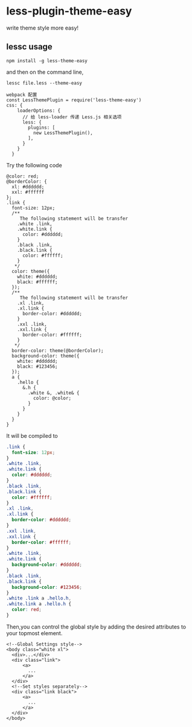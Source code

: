 less-plugin-theme-easy
=======================

write theme style more easy!

## lessc usage

```
npm install -g less-theme-easy
```

and then on the command line,

```
lessc file.less --theme-easy
```

```
webpack 配置
const LessThemePlugin = require('less-theme-easy')
css: {
    loaderOptions: {
      // 给 less-loader 传递 Less.js 相关选项
      less: {
        plugins: [
          new LessThemePlugin(),
        ],
      }
    }
  }
```

Try the following code
```less
@color: red;
@borderColor: {
  xl: #dddddd;
  xxl: #ffffff
};
.link {
  font-size: 12px;
  /**
     The following statement will be transfer
    .white .link,
    .white.link {
      color: #dddddd;
    }
    .black .link,
    .black.link {
      color: #ffffff;
    }
   */
  color: theme({
    white: #dddddd;
    black: #ffffff;
  });
  /**
     The following statement will be transfer
    .xl .link,
    .xl.link {
      border-color: #dddddd;
    }
    .xxl .link,
    .xxl.link {
      border-color: #ffffff;
    }
   */
  border-color: theme(@borderColor);
  background-color: theme({
    white: #dddddd;
    black: #123456;
  });
  a {
    .hello {
      &.h {
        .white &, .white& {
          color: @color;
        }
      }
    }
  }
}
```
It will be compiled to

```css
.link {
  font-size: 12px;
}
.white .link,
.white.link {
  color: #dddddd;
}
.black .link,
.black.link {
  color: #ffffff;
}
.xl .link,
.xl.link {
  border-color: #dddddd;
}
.xxl .link,
.xxl.link {
  border-color: #ffffff;
}
.white .link,
.white.link {
  background-color: #dddddd;
}
.black .link,
.black.link {
  background-color: #123456;
}
.white .link a .hello.h,
.white.link a .hello.h {
  color: red;
}
```
Then,you can control the global style by adding the desired attributes to your topmost element.
```vue
<!--Global Settings style-->
<body class="white xl">
  <div>...</div>
  <div class="link">
      <a>
        ...      
      </a>
  </div>
  <!--Set styles separately-->
  <div class="link black">
      <a>
        ...      
      </a>
  </div>
</body>
```

